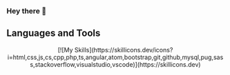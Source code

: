 
### Hey there 👋

<!--
**Yasser-Alnajjar/Yasser-Alnajjar** is a ✨ _special_ ✨ repository because its `README.md` (this file) appears on your GitHub profile.

Here are some ideas to get you started:

- 🔭 I’m currently working on ...
- 🌱 I’m currently learning ...
- 👯 I’m looking to collaborate on ...
- 🤔 I’m looking for help with ...
- 💬 Ask me about ...
- 📫 How to reach me: ...
- 😄 Pronouns: ...
- ⚡ Fun fact: ...
-->

## Languages and Tools
<div align="center">
[![My Skills](https://skillicons.dev/icons?i=html,css,js,cs,cpp,php,ts,angular,atom,bootstrap,git,github,mysql,pug,sass,stackoverflow,visualstudio,vscode)](https://skillicons.dev)
</div>

